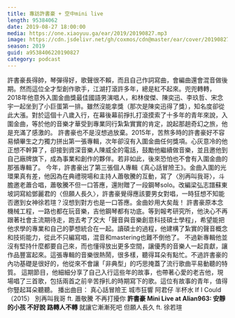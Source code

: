 ```yaml
---
title: 專訪許書豪 + 空中mini live
length: 95384062
date: 2019-08-27 18:00:00
media: https://one.xiaoyuu.ga/ear/2019/20190827.mp3
image: https://cdn.jsdelivr.net/gh/coxmos/cdn@master/ear/cover/20190827.jpeg
season: 2019
guid: a9538406220190827
category: podcast
---
```


許書豪長得帥，琴彈得好，歌聲很不賴，而且自己作詞寫曲，會編曲還會混音做後期。然而這位全才型創作歌手，江湖打滾許多年，總是紅不起來。兜兜轉轉，2018年他意外入圍金曲獎最佳國語男演唱人，和林俊傑、陳奕迅、李玖哲、宋念宇一起坐到了小巨蛋第一排。雖然沒能拿獎（那次是陳奕迅得了獎），知名度卻從此大漲。對於這個十八歲入行，在幕後幕前掙扎打滾摸索了十多年的青年來說，入圍金曲，等於他的音樂才華受到專業同行紮紮實實的肯定，說起那趟奇幻之旅，他是充滿了感激的。
許書豪也不是沒想過放棄。2015年，苦熬多時的許書豪好不容易傾畢生之力獨力拼出第一張專輯，次年卻沒有入圍金曲任何獎項。心灰意冷的他正想不幹算了，卻接到資深音樂人陳威全的電話，鼓勵他繼續做音樂，並且邀他到自己廠牌旗下，成為事業和創作的夥伴。若非如此，後來恐怕也不會有入圍金曲的那張專輯了。
今年，許書豪出了第三張個人專輯《真心話冒險王》。金曲入圍的光環果真有差，他因為在典禮現場和主持人蕭敬騰的互動，寫了〈別再叫我哥〉，斗膽邀老蕭合唱，蕭敬騰不但一口答應，還附贈了一段鋼琴solo。改編梁弘志譜蘇東坡詞寫給鄧麗君的〈但願人長久〉，許書豪覺得應該要男女對唱，一時狂想不知能否邀到女神徐若瑄？沒想到對方也是一口答應。金曲妙用大矣哉！
許書豪原本念機械工程，一路也都在玩音樂，吉他鋼琴都有功底。等到報考研究所，他決心不再跟著社會主流期待走，跑去考了交大「聲音與音樂創意科技碩士學程」，希望能把他求學的專業和自己的夢想統合在一起。讀碩士的過程，他建構了紮實的聲音概念和技術能力，從此不只編寫唱，混音和mastering也難不倒他了。
不過新專輯他並沒有堅持什麼都要自己來，而也懂得放出更多空間，讓優秀的音樂人一起貢獻，讓作品豐富起來。這張專輯的音樂很熱鬧，很多樣，聽得耳朵有點忙。不過許書豪的內功基礎是很好的，他從來不會讓「非典型」的巧思掩蓋了流行歌曲平易動聽的特質。
這期節目，他細細分享了自己入行這些年的故事，也帶著心愛的老吉他，現場唱了三首歌，包括兩首之前辛苦掙扎的時期寫下的歌。這位有故事的青年，值得你豎起耳朵聽聽。
播出曲目：
真心話冒險王
城市狂響
阿君仔
半杯水
If I Could （2015）
別再叫我哥 ft. 蕭敬騰
不再打擾你
<strong>許書豪 Mini Live at Alian963:
安靜的小孩
不好說
路轉人不轉</strong>
就讓它漸漸死吧
但願人長久 ft. 徐若瑄

